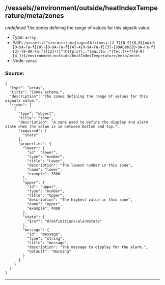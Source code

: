 ## /vessels/<RegExp>/environment/outside/heatIndexTemperature/meta/zones

*undefined*
The zones defining the range of values for this signalk value.

* Type: `array`
* Path: `/vessels/(^urn:mrn:(imo|signalk):(mmsi:[2-7][0-9]{8,8}|uuid:[0-9A-Fa-f]{8}-[0-9A-Fa-f]{4}-4[0-9A-Fa-f]{3}-[89ABab][0-9A-Fa-f]{3}-[0-9A-Fa-f]{12}))|^(http(s?):.*|mailto:.*|tel:(\+?)[0-9]{4,})$/environment/outside/heatIndexTemperature/meta/zones`
* Node: `zones`

### Source:
```
{
  "type": "array",
  "title": "Zones schema.",
  "description": "The zones defining the range of values for this signalk value.",
  "items": [
    {
      "type": "object",
      "title": "zone",
      "description": "A zone used to define the display and alarm state when the value is in between bottom and top.",
      "required": [
        "state"
      ],
      "properties": {
        "lower": {
          "id": "lower",
          "type": "number",
          "title": "Lower",
          "description": "The lowest number in this zone",
          "name": "lower",
          "example": 3500
        },
        "upper": {
          "id": "upper",
          "type": "number",
          "title": "Upper",
          "description": "The highest value in this zone",
          "name": "upper",
          "example": 4000
        },
        "state": {
          "$ref": "#/definitions/alarmState"
        },
        "message": {
          "id": "message",
          "type": "string",
          "title": "message",
          "description": "The message to display for the alarm.",
          "default": "Warning"
        }
      }
    }
  ]
}
```

---
